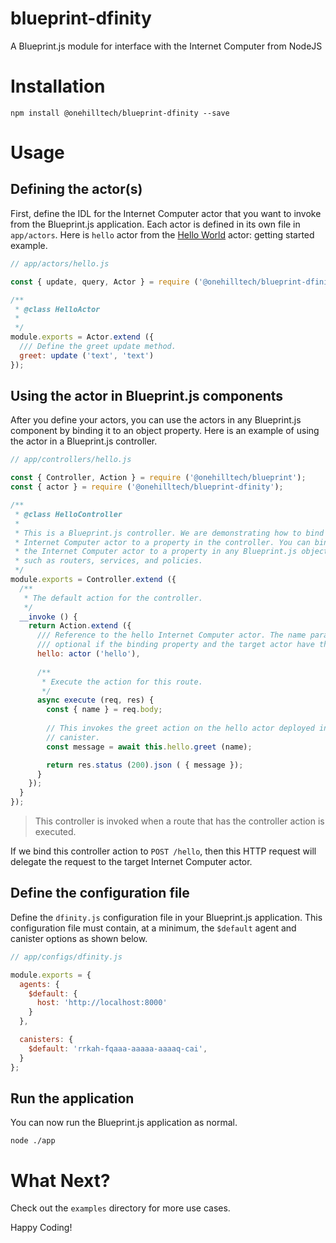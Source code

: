 blueprint-dfinity
================================

A Blueprint.js module for interface with the Internet Computer from NodeJS


Installation
=============

    npm install @onehilltech/blueprint-dfinity --save


Usage
========

## Defining the actor(s)

First, define the IDL for the Internet Computer actor that you want to invoke from
the Blueprint.js application. Each actor is defined in its own file in `app/actors`.
Here is `hello` actor from the [Hello World](https://internetcomputer.org/docs/current/developer-docs/quickstart/hello10mins/) actor:
getting started example.

```javascript
// app/actors/hello.js

const { update, query, Actor } = require ('@onehilltech/blueprint-dfinity');

/**
 * @class HelloActor
 * 
 */
module.exports = Actor.extend ({
  /// Define the greet update method.
  greet: update ('text', 'text')
});

```

## Using the actor in Blueprint.js components

After you define your actors, you can use the actors in any Blueprint.js component
by binding it to an object property. Here is an example of using the actor in 
a Blueprint.js controller.

```javascript
// app/controllers/hello.js

const { Controller, Action } = require ('@onehilltech/blueprint');
const { actor } = require ('@onehilltech/blueprint-dfinity');

/**
 * @class HelloController
 * 
 * This is a Blueprint.js controller. We are demonstrating how to bind a
 * Internet Computer actor to a property in the controller. You can bind
 * the Internet Computer actor to a property in any Blueprint.js object,
 * such as routers, services, and policies. 
 */
module.exports = Controller.extend ({
  /**
   * The default action for the controller.
   */
  __invoke () {
    return Action.extend ({
      /// Reference to the hello Internet Computer actor. The name parameter is 
      /// optional if the binding property and the target actor have the same name.
      hello: actor ('hello'),
      
      /**
       * Execute the action for this route.
       */
      async execute (req, res) {
        const { name } = req.body;
        
        // This invokes the greet action on the hello actor deployed in the default
        // canister.
        const message = await this.hello.greet (name);

        return res.status (200).json ( { message });
      }
    });
  }
});
```

> This controller is invoked when a route that has the controller action is executed.

If we bind this controller action to `POST /hello`, then this HTTP request will delegate
the request to the target Internet Computer actor.

## Define the configuration file

Define the `dfinity.js` configuration file in your Blueprint.js application. This
configuration file must contain, at a minimum, the `$default` agent and canister 
options as shown below.

```javascript
// app/configs/dfinity.js

module.exports = {
  agents: {
    $default: {
      host: 'http://localhost:8000'
    }
  },

  canisters: {
    $default: 'rrkah-fqaaa-aaaaa-aaaaq-cai',
  }
};
```

## Run the application

You can now run the Blueprint.js application as normal.

    node ./app


What Next?
======================

Check out the `examples` directory for more use cases.

Happy Coding!
